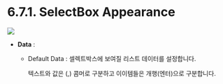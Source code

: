 # 6.7.1. SelectBox Appearance

![](https://github.com/asoosoft/spidergen-guidebook/tree/eeac9656bff5b368e79bf9dad544cae218642e17/assets/selectbox-ex-00.png)

* **Data** : 
  * Default Data :  셀렉트박스에 보여질 리스트 데이터를 설정합니다.

    텍스트와 값은 \(,\) 콤머로 구분하고 이이템들은 개행\(엔터\)으로 구분합니다.

